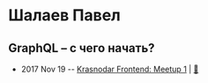 # Шалаев Павел

## GraphQL – с чего начать?
- 2017 Nov 19 -- [Krasnodar Frontend: Meetup 1](https://www.youtube.com/watch?v=Nzg2SrHku7Y)  | [:notebook:](http://slides.com/lawrentiy/deck-6)  
